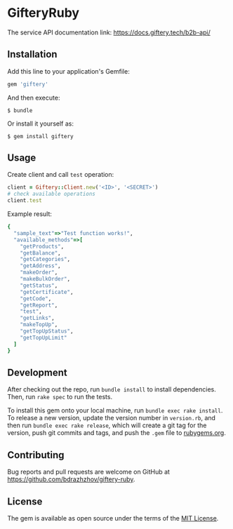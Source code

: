 # GifteryRuby
The service API documentation link: https://docs.giftery.tech/b2b-api/

## Installation

Add this line to your application's Gemfile:

```ruby
gem 'giftery'
```

And then execute:

    $ bundle

Or install it yourself as:

    $ gem install giftery

## Usage

Create client and call `test` operation:
```ruby
client = Giftery::Client.new('<ID>', '<SECRET>')
# check available operations
client.test
```
Example result:
```ruby
{
  "sample_text"=>"Test function works!",
  "available_methods"=>[
    "getProducts",
    "getBalance",
    "getCategories",
    "getAddress",
    "makeOrder",
    "makeBulkOrder",
    "getStatus",
    "getCertificate",
    "getCode",
    "getReport",
    "test",
    "getLinks",
    "makeTopUp",
    "getTopUpStatus",
    "getTopUpLimit"
  ]
}
```

## Development

After checking out the repo, run `bundle install` to install dependencies.
Then, run `rake spec` to run the tests.

To install this gem onto your local machine, run `bundle exec rake install`.
To release a new version, update the version number in `version.rb`,
and then run `bundle exec rake release`, which will create a git tag for the version,
push git commits and tags, and push the `.gem` file to [rubygems.org](https://rubygems.org).

## Contributing

Bug reports and pull requests are welcome on GitHub at https://github.com/bdrazhzhov/giftery-ruby.

## License

The gem is available as open source under the terms of the [MIT License](https://opensource.org/licenses/MIT).
